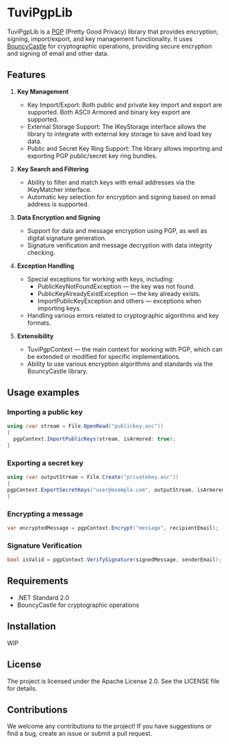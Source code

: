 # TuviPgpLib
TuviPgpLib is a [PGP](https://en.wikipedia.org/wiki/Pretty_Good_Privacy) (Pretty Good Privacy) library that provides encryption, signing, import/export, and key management functionality. It uses [BouncyCastle](https://www.bouncycastle.org/) for cryptographic operations, providing secure encryption and signing of email and other data.

## Features

1. **Key Management**
    - Key Import/Export: Both public and private key import and export are supported. Both ASCII Armored and binary key export are supported.
    - External Storage Support: The IKeyStorage interface allows the library to integrate with external key storage to save and load key data.
    - Public and Secret Key Ring Support: The library allows importing and exporting PGP public/secret key ring bundles.

2. **Key Search and Filtering**
    - Ability to filter and match keys with email addresses via the IKeyMatcher interface.
    - Automatic key selection for encryption and signing based on email address is supported.

3. **Data Encryption and Signing**
    - Support for data and message encryption using PGP, as well as digital signature generation.
    - Signature verification and message decryption with data integrity checking.

4. **Exception Handling**
    - Special exceptions for working with keys, including:
      - PublicKeyNotFoundException — the key was not found.
      - PublicKeyAlreadyExistException — the key already exists.
      - ImportPublicKeyException and others — exceptions when importing keys.
    - Handling various errors related to cryptographic algorithms and key formats.

5. **Extensibility**
    - TuviPgpContext — the main context for working with PGP, which can be extended or modified for specific implementations.
    - Ability to use various encryption algorithms and standards via the BouncyCastle library.



## Usage examples

### Importing a public key

```csharp
using (var stream = File.OpenRead("publickey.asc"))
{
  pgpContext.ImportPublicKeys(stream, isArmored: true);
}
```

### Exporting a secret key
```csharp
using (var outputStream = File.Create("privatekey.asc"))
{
pgpContext.ExportSecretKeys("user@example.com", outputStream, isArmored: true);
}
```

### Encrypting a message
```csharp
var encryptedMessage = pgpContext.Encrypt("message", recipientEmail);
```

### Signature Verification
```csharp
bool isValid = pgpContext.VerifySignature(signedMessage, senderEmail);
```


## Requirements
- .NET Standard 2.0
- BouncyCastle for cryptographic operations

## Installation
WIP


## License
The project is licensed under the Apache License 2.0. See the LICENSE file for details.


## Contributions
We welcome any contributions to the project! If you have suggestions or find a bug, create an issue or submit a pull request.
